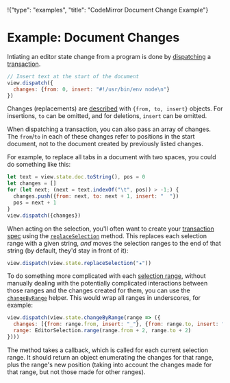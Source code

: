 !{"type": "examples", "title": "CodeMirror Document Change Example"}

# Example: Document Changes

Intiating an editor state change from a program is done by
[dispatching](##view.EditorView.dispatch) a
[transaction](##state.Transaction).

```javascript
// Insert text at the start of the document
view.dispatch({
  changes: {from: 0, insert: "#!/usr/bin/env node\n"}
})
```

Changes (replacements) are [described](##state.ChangeSpec) with
`{from, to, insert}` objects. For insertions, `to` can be omitted, and
for deletions, `insert` can be omitted.

When dispatching a transaction, you can also pass an array of changes.
The `from`/`to` in each of these changes refer to positions in the
start document, not to the document created by previously listed
changes.

For example, to replace all tabs in a document with two spaces, you
could do something like this:

```javascript
let text = view.state.doc.toString(), pos = 0
let changes = []
for (let next; (next = text.indexOf("\t", pos)) > -1;) {
  changes.push({from: next, to: next + 1, insert: "  "})
  pos = next + 1
}
view.dispatch({changes})
```

When acting on the selection, you'll often want to create your
[transaction spec](##state.TransactionSpec) using the
[`replaceSelection`](##state.EditorState.replaceSelection) method.
This replaces each selection range with a given string, _and_ moves
the selection ranges to the end of that string (by default, they'd
stay in front of it):

```javascript
view.dispatch(view.state.replaceSelection("★"))
```

To do something more complicated with each [selection
range](##state.EditorSelection.ranges), without manually dealing with
the potentially complicated interactions between those ranges and the
changes created for them, you can use the
[`changeByRange`](##state.EditorState.changeByRange) helper. This
would wrap all ranges in underscores, for example:

```javascript
view.dispatch(view.state.changeByRange(range => ({
  changes: [{from: range.from, insert: "_"}, {from: range.to, insert: "_"}],
  range: EditorSelection.range(range.from + 2, range.to + 2)
})))
```

The method takes a callback, which is called for each current
selection range. It should return an object enumerating the changes
for that range, plus the range's new position (taking into account the
changes made for that range, but not those made for other ranges).
